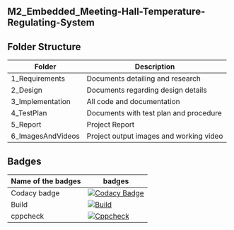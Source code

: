 ## M2_Embedded_Meeting-Hall-Temperature-Regulating-System






## Folder Structure

|Folder|	Description|
|------|---------------|
|1_Requirements|	Documents detailing and research|
|2_Design	|Documents regarding design details|
|3_Implementation	|All code and documentation|
|4_TestPlan	|Documents with test plan and procedure|
|5_Report	|Project Report|
|6_ImagesAndVideos	|Project output images and working video|



## Badges

Name of the badges| badges|
|-----------------|-------|
|Codacy badge|[![Codacy Badge](https://app.codacy.com/project/badge/Grade/9d14bf619ca0463ca2db252e5979b6b2)](https://www.codacy.com/gh/sathish20pandian/M2_Embedded_Meeting-Hall-Temperature-Regulating-System/dashboard?utm_source=github.com&amp;utm_medium=referral&amp;utm_content=sathish20pandian/M2_Embedded_Meeting-Hall-Temperature-Regulating-System&amp;utm_campaign=Badge_Grade)|
|Build|[![Build](https://github.com/sathish20pandian/M2_Embedded_Meeting-Hall-Temperature-Regulating-System/actions/workflows/compile.yml/badge.svg)](https://github.com/sathish20pandian/M2_Embedded_Meeting-Hall-Temperature-Regulating-System/actions/workflows/compile.yml)|
|cppcheck|[![Cppcheck](https://github.com/sathish20pandian/M2_Embedded_Meeting-Hall-Temperature-Regulating-System/actions/workflows/cppcheck.yml/badge.svg)](https://github.com/sathish20pandian/M2_Embedded_Meeting-Hall-Temperature-Regulating-System/actions/workflows/cppcheck.yml)|
